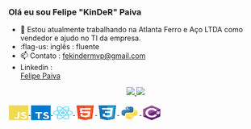 ### Olá eu sou Felipe "KinDeR" Paiva


- 🔭 Estou atualmente trabalhando na Atlanta Ferro e Aço LTDA como vendedor e ajudo no TI da empresa.
- :flag-us: inglês : fluente
- 📫 Contato : fekindermvp@gmail.com
- Linkedin :<div class="badge-base LI-profile-badge" data-locale="pt_BR" data-size="large" data-theme="dark" data-type="HORIZONTAL" data-vanity="felipekinderpaiva" data-version="v1"><a class="badge-base__link LI-simple-link" href="https://br.linkedin.com/in/felipekinderpaiva?trk=profile-badge">Felipe Paiva</a></div>
<div align="center">
  <a href="https://github.com/FeKinDeR">
  <img height="180em" src="https://github-readme-stats.vercel.app/api?username=FeKinDeR&show_icons=true&theme=dark&include_all_commits=true&count_private=true"/>
  <img height="180em" src="https://github-readme-stats.vercel.app/api/top-langs/?username=FeKinDeR&layout=compact&langs_count=7&theme=dark"/>
</div>
  <div style="display: inline_block"><br>
  <img align="center" alt="KDR-Js" height="30" width="40" src="https://raw.githubusercontent.com/devicons/devicon/master/icons/javascript/javascript-plain.svg">
  <img align="center" alt="KDR-Ts" height="30" width="40" src="https://raw.githubusercontent.com/devicons/devicon/master/icons/typescript/typescript-plain.svg">
  <img align="center" alt="KDR-React" height="30" width="40" src="https://raw.githubusercontent.com/devicons/devicon/master/icons/react/react-original.svg">
  <img align="center" alt="KDR-HTML" height="30" width="40" src="https://raw.githubusercontent.com/devicons/devicon/master/icons/html5/html5-original.svg">
  <img align="center" alt="KDR-CSS" height="30" width="40" src="https://raw.githubusercontent.com/devicons/devicon/master/icons/css3/css3-original.svg">
  <img align="center" alt="KDR-Python" height="30" width="40" src="https://raw.githubusercontent.com/devicons/devicon/master/icons/python/python-original.svg">
  <img align="center" alt="KDR-Csharp" height="30" width="40" src="https://raw.githubusercontent.com/devicons/devicon/master/icons/csharp/csharp-original.svg">
</div>
  
  <div>
  

  
  </div>

  
